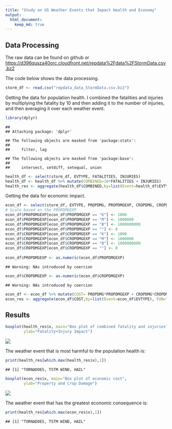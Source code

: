 ```yaml
---
title: "Study on US Weather Events that Impact Health and Economy"
output: 
  html_document:
    keep_md: true
---
```



## Data Processing

The raw data can be found on github or https://d396qusza40orc.cloudfront.net/repdata%2Fdata%2FStormData.csv.bz2

The code below shows the data processing.


```r
storm_df <- read.csv("repdata_data_StormData.csv.bz2")
```

Getting the data for population health. I combined the fatalities and injuries by 
multiplying the fatality by 10 and then adding it to the number of injuries, and then
averaging it over each weather event.

```r
library(dplyr)
```

```
## 
## Attaching package: 'dplyr'
```

```
## The following objects are masked from 'package:stats':
## 
##     filter, lag
```

```
## The following objects are masked from 'package:base':
## 
##     intersect, setdiff, setequal, union
```

```r
health_df <- select(storm_df, EVTYPE, FATALITIES, INJURIES)
health_df <- health_df %>% mutate(COMBINED=10*FATALITIES + INJURIES)
health_res <- aggregate(health_df$COMBINED,by=list(Event=health_df$EVTYPE), FUN="mean")
```


Getting the data for economic impact.

```r
econ_df <- select(storm_df, EVTYPE, PROPDMG, PROPDMGEXP, CROPDMG, CROPDMGEXP)
# Scale based on the PROPDMGEXP
econ_df$PROPDMGEXP[econ_df$PROPDMGEXP == "K"] <- 1000
econ_df$PROPDMGEXP[econ_df$PROPDMGEXP == "M"] <- 1000000
econ_df$PROPDMGEXP[econ_df$PROPDMGEXP == "B"] <- 1000000000
econ_df$PROPDMGEXP[econ_df$PROPDMGEXP == ""] <- 0
econ_df$CROPDMGEXP[econ_df$CROPDMGEXP == "K"] <- 1000
econ_df$CROPDMGEXP[econ_df$CROPDMGEXP == "M"] <- 1000000
econ_df$CROPDMGEXP[econ_df$CROPDMGEXP == "B"] <- 1000000000
econ_df$CROPDMGEXP[econ_df$CROPDMGEXP == ""] <- 0
  
econ_df$PROPDMGEXP <- as.numeric(econ_df$PROPDMGEXP)
```

```
## Warning: NAs introduced by coercion
```

```r
econ_df$CROPDMGEXP <- as.numeric(econ_df$CROPDMGEXP)
```

```
## Warning: NAs introduced by coercion
```

```r
econ_df <- econ_df %>% mutate(COST= PROPDMG*PROPDMGEXP + CROPDMG*CROPDMGEXP)
econ_res <- aggregate(econ_df$COST,by=list(Event=econ_df$EVTYPE), FUN="mean")
```



## Results



```r
boxplot(health_res$x, main="Box plot of combined fatality and injuries", 
        ylab="Fatality+Injury Impact")
```

![](PA2_files/figure-html/unnamed-chunk-4-1.png)<!-- -->

The weather event that is most harmful to the population health is: 

```r
print(health_res[which.max(health_res$x),1])
```

```
## [1] "TORNADOES, TSTM WIND, HAIL"
```



```r
boxplot(econ_res$x, main="Box plot of economic cost", 
        ylab="Property and Crop Damage")
```

![](PA2_files/figure-html/unnamed-chunk-6-1.png)<!-- -->

The weather event that has the greatest economic consequence is: 

```r
print(health_res[which.max(econ_res$x),1])
```

```
## [1] "TORNADOES, TSTM WIND, HAIL"
```

